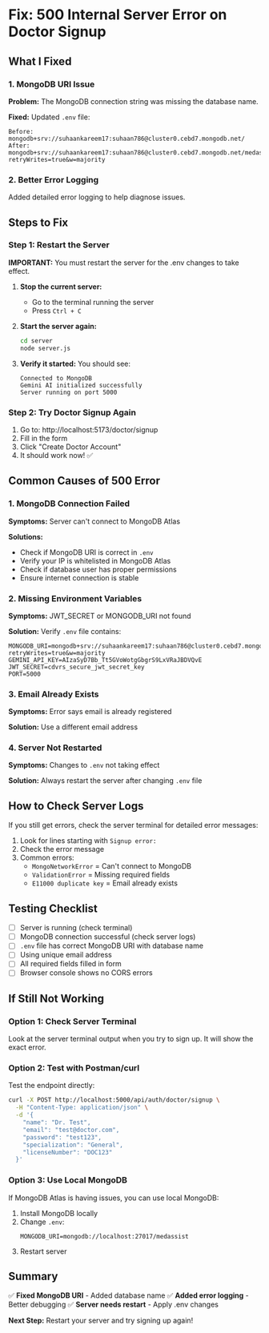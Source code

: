 # Fix: 500 Internal Server Error on Doctor Signup

## What I Fixed

### 1. **MongoDB URI Issue**
**Problem:** The MongoDB connection string was missing the database name.

**Fixed:** Updated `.env` file:
```
Before: mongodb+srv://suhaankareem17:suhaan786@cluster0.cebd7.mongodb.net/
After:  mongodb+srv://suhaankareem17:suhaan786@cluster0.cebd7.mongodb.net/medassist?retryWrites=true&w=majority
```

### 2. **Better Error Logging**
Added detailed error logging to help diagnose issues.

## Steps to Fix

### Step 1: Restart the Server
**IMPORTANT:** You must restart the server for the .env changes to take effect.

1. **Stop the current server:**
   - Go to the terminal running the server
   - Press `Ctrl + C`

2. **Start the server again:**
   ```bash
   cd server
   node server.js
   ```

3. **Verify it started:**
   You should see:
   ```
   Connected to MongoDB
   Gemini AI initialized successfully
   Server running on port 5000
   ```

### Step 2: Try Doctor Signup Again
1. Go to: http://localhost:5173/doctor/signup
2. Fill in the form
3. Click "Create Doctor Account"
4. It should work now! ✅

## Common Causes of 500 Error

### 1. MongoDB Connection Failed
**Symptoms:** Server can't connect to MongoDB Atlas

**Solutions:**
- Check if MongoDB URI is correct in `.env`
- Verify your IP is whitelisted in MongoDB Atlas
- Check if database user has proper permissions
- Ensure internet connection is stable

### 2. Missing Environment Variables
**Symptoms:** JWT_SECRET or MONGODB_URI not found

**Solution:** Verify `.env` file contains:
```
MONGODB_URI=mongodb+srv://suhaankareem17:suhaan786@cluster0.cebd7.mongodb.net/medassist?retryWrites=true&w=majority
GEMINI_API_KEY=AIzaSyD7Bb_Tt5GVoWotgGbgrS9LxVRaJBDVQvE
JWT_SECRET=cdvrs_secure_jwt_secret_key
PORT=5000
```

### 3. Email Already Exists
**Symptoms:** Error says email is already registered

**Solution:** Use a different email address

### 4. Server Not Restarted
**Symptoms:** Changes to `.env` not taking effect

**Solution:** Always restart the server after changing `.env` file

## How to Check Server Logs

If you still get errors, check the server terminal for detailed error messages:

1. Look for lines starting with `Signup error:`
2. Check the error message
3. Common errors:
   - `MongoNetworkError` = Can't connect to MongoDB
   - `ValidationError` = Missing required fields
   - `E11000 duplicate key` = Email already exists

## Testing Checklist

- [ ] Server is running (check terminal)
- [ ] MongoDB connection successful (check server logs)
- [ ] `.env` file has correct MongoDB URI with database name
- [ ] Using unique email address
- [ ] All required fields filled in form
- [ ] Browser console shows no CORS errors

## If Still Not Working

### Option 1: Check Server Terminal
Look at the server terminal output when you try to sign up. It will show the exact error.

### Option 2: Test with Postman/curl
Test the endpoint directly:

```bash
curl -X POST http://localhost:5000/api/auth/doctor/signup \
  -H "Content-Type: application/json" \
  -d '{
    "name": "Dr. Test",
    "email": "test@doctor.com",
    "password": "test123",
    "specialization": "General",
    "licenseNumber": "DOC123"
  }'
```

### Option 3: Use Local MongoDB
If MongoDB Atlas is having issues, you can use local MongoDB:

1. Install MongoDB locally
2. Change `.env`:
   ```
   MONGODB_URI=mongodb://localhost:27017/medassist
   ```
3. Restart server

## Summary

✅ **Fixed MongoDB URI** - Added database name
✅ **Added error logging** - Better debugging
✅ **Server needs restart** - Apply .env changes

**Next Step:** Restart your server and try signing up again!
